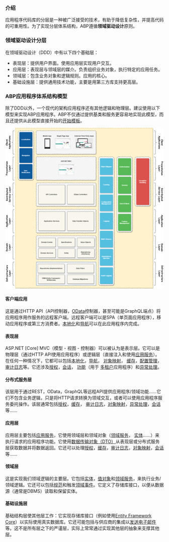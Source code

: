 ﻿### 介绍

应用程序代码库的分层是一种被广泛接受的技术，有助于降低复杂性，并提高代码的可重用性。为了实现分层体系结构，ABP遵循**领域驱动设计**原则。

### 领域驱动设计分层

在领域驱动设计（DDD）中有以下四个基础层：
* 表现层：提供用户界面。使用应用层实现用户交互。
* 应用层：表现层与领域层的媒介。负责组织业务对象，执行特定的应用任务。
* 领域层：包含业务对象和逻辑规则。应用的核心。
* 基础设施层：提供通用技术功能，主要是用第三方库支持更高层。

### ABP应用程序体系结构模型

除了DDD以外，一个现代的架构应用程序还有其他逻辑和物理层。建议使用以下模型来实现ABP应用程序。ABP不仅通过提供基类和服务更容易地实现此模型，而且还提供从此模型直接开始的[开始模板](https://aspnetboilerplate.com/Templates)。

![ABPN层架构](/img/Overall/abp-nlayer-architecture.png)

#### 客户端应用

这是通过HTTP API（API控制器，[OData](/Distributed.Service.Layer/ASP.NET.Web.API/OData-Integration)控制器，甚至可能是GraphQL端点）将应用程序用作服务的远程客户端。远程客户端可以是SPA（单页面应用程序），移动应用程序或第三方消费者。[本地化](/Presentation.Layer/Localization)和[导航](/Presentation.Layer/Navigation)可以在此应用程序内完成。

#### 表现层

ASP.NET [Core] MVC（模型 - 视图 - 控制器）可以被认为是表示层。它可以是物理层（通过HTTP API使用应用程序）或逻辑层（直接注入和使用[应用服务](/Application.Layer/Application-Services)）。在任何一种情况下，它都可以包括[本地化](/Presentation.Layer/Localization)，[导航](/Presentation.Layer/Navigation)， [对象映射](/Common.Structures/Object-To-Object-Mapping)， [缓存](/Common.Structures/Caching)，[配置管理](/Common.Structures/Setting-Management)，[审计日志](/Application.Layer/Audit-Logging)等。它还涉及[授权](/Application.Layer/Authorization)，[会话](/Common.Structures/Abp-Session)， [功能](/Application.Layer/Feature-Management)（用于 [多租户](/Overall/Multi-Tenancy)应用程序）和[异常处理](/Presentation.Layer/ASP.NET.MVC/Handling-Exceptions)。



#### 分布式服务层

该层用于通过REST，OData，GraphQL等远程API提供应用程序/领域功能......它们不包含业务逻辑，只是将HTTP请求转换为领域交互，或者可以使用应用程序服务委托操作。该层通常包括[授权](/Application.Layer/Authorization)，[缓存](/Common.Structures/Caching)， [审计日志](/Application.Layer/Audit-Logging)，[对象映射](/Common.Structures/Object-To-Object-Mapping)，[异常处理](/Presentation.Layer/ASP.NET.MVC/Handling-Exceptions)，[会话](/Common.Structures/Abp-Session)等……

#### 应用层

应用层主要包括[应用服务](/Application.Layer/Application-Services)，它使用领域层和领域对象（[领域服务](https://aspnetboilerplate.com/Pages/Documents/Domain-Services)， [实体](https://aspnetboilerplate.com/Pages/Documents/Entities)……）来执行请求的应用程序功能。它使用[数据传输对象（DTO）](https://aspnetboilerplate.com/Pages/Documents/Data-Transfer-Objects)从表现层或分布式服务层获取数据并将数据返回。它还可以处理[授权](https://aspnetboilerplate.com/Pages/Documents/Authorization)，[缓存](https://aspnetboilerplate.com/Pages/Documents/Caching)，[审计日志](https://aspnetboilerplate.com/Pages/Documents/Audit-Logging)，[对象映射](https://aspnetboilerplate.com/Pages/Documents/Object-To-Object-Mapping)，[会话](https://aspnetboilerplate.com/Pages/Documents/Abp-Session)等……

#### 领域层

这是实现我们领域逻辑的主要层。它包括[实体](https://aspnetboilerplate.com/Pages/Documents/Entities)，[值对象](https://aspnetboilerplate.com/Pages/Documents/Value-Objects)和[领域服务](https://aspnetboilerplate.com/Pages/Documents/Domain-Services)，来执行业务/领域逻辑。它还可以包括[规范](https://aspnetboilerplate.com/Pages/Documents/Specifications)和触发[领域事件](https://aspnetboilerplate.com/Pages/Documents/EventBus-Domain-Events)。它定义了存储库接口，以便从数据源（通常是DBMS）读取和保留实体。

#### 基础设施层

基础结构层使其他层工作：它实现存储库接口（例如使用[Entity Framework Core](https://aspnetboilerplate.com/Pages/Documents/Entity-Framework-Core)）以实际使用真实数据库。它还可能包括与供应商的集成以[发送电子邮件](https://aspnetboilerplate.com/Pages/Documents/Email-Sending)等。这不是所有层之下的严谨层，实际上常常通过实现其他层的抽象来支撑其他层。